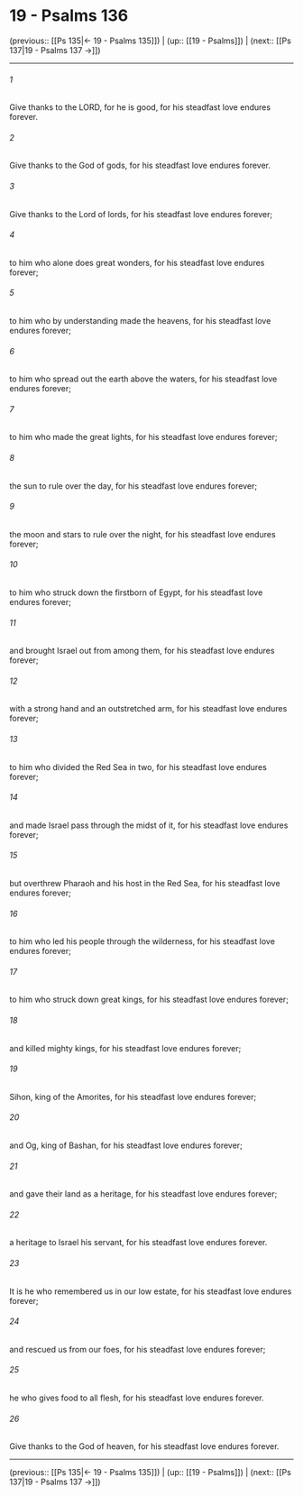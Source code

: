 # 19 - Psalms 136

(previous:: [[Ps 135|← 19 - Psalms 135]]) | (up:: [[19 - Psalms]]) | (next:: [[Ps 137|19 - Psalms 137 →]])

***


###### 1 
Give thanks to the LORD, for he is good, for his steadfast love endures forever. 

###### 2 
Give thanks to the God of gods, for his steadfast love endures forever. 

###### 3 
Give thanks to the Lord of lords, for his steadfast love endures forever; 

###### 4 
to him who alone does great wonders, for his steadfast love endures forever; 

###### 5 
to him who by understanding made the heavens, for his steadfast love endures forever; 

###### 6 
to him who spread out the earth above the waters, for his steadfast love endures forever; 

###### 7 
to him who made the great lights, for his steadfast love endures forever; 

###### 8 
the sun to rule over the day, for his steadfast love endures forever; 

###### 9 
the moon and stars to rule over the night, for his steadfast love endures forever; 

###### 10 
to him who struck down the firstborn of Egypt, for his steadfast love endures forever; 

###### 11 
and brought Israel out from among them, for his steadfast love endures forever; 

###### 12 
with a strong hand and an outstretched arm, for his steadfast love endures forever; 

###### 13 
to him who divided the Red Sea in two, for his steadfast love endures forever; 

###### 14 
and made Israel pass through the midst of it, for his steadfast love endures forever; 

###### 15 
but overthrew Pharaoh and his host in the Red Sea, for his steadfast love endures forever; 

###### 16 
to him who led his people through the wilderness, for his steadfast love endures forever; 

###### 17 
to him who struck down great kings, for his steadfast love endures forever; 

###### 18 
and killed mighty kings, for his steadfast love endures forever; 

###### 19 
Sihon, king of the Amorites, for his steadfast love endures forever; 

###### 20 
and Og, king of Bashan, for his steadfast love endures forever; 

###### 21 
and gave their land as a heritage, for his steadfast love endures forever; 

###### 22 
a heritage to Israel his servant, for his steadfast love endures forever. 

###### 23 
It is he who remembered us in our low estate, for his steadfast love endures forever; 

###### 24 
and rescued us from our foes, for his steadfast love endures forever; 

###### 25 
he who gives food to all flesh, for his steadfast love endures forever. 

###### 26 
Give thanks to the God of heaven, for his steadfast love endures forever.

***

(previous:: [[Ps 135|← 19 - Psalms 135]]) | (up:: [[19 - Psalms]]) | (next:: [[Ps 137|19 - Psalms 137 →]])
